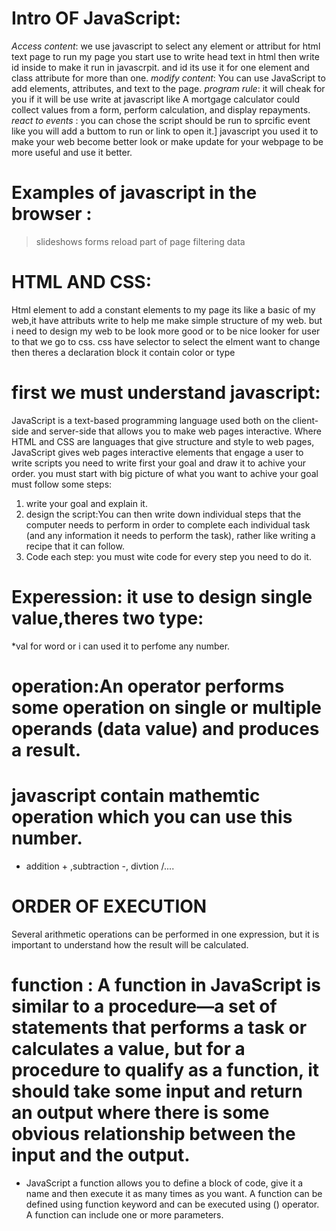 # Intro OF JavaScript:
*Access content*: we use javascript to select any element or attribut for html text page to run my page 
you start use <h> to write head text in html then write id inside to make it run in javascrpit. and id its use
  it for one element and class attribute for more than one.
  *modify content*: You can use JavaScript to add elements, attributes, and text to the
page.
  *program rule*: it will cheak for you if it will be use write at javascript like A mortgage calculator could collect
values from a form, perform calculation, and display repayments.
  *react to events* : you can chose the script should be run to sprcific event like you will add a buttom to run 
  or link to open it.]
  javascript you used it to make your web become better look or make update for your webpage to be more useful 
  and use it better.
  # Examples of javascript in the browser :
  > slideshows 
  > forms
  > reload part of page
  > filtering data
  
  # HTML AND CSS:
  Html element to add a constant elements to my page its like a basic of my web,it have attributs
  write to help me make simple structure of my web.
  but i need to design my web to be look more good or to be nice looker for user to that we go to css.
  css have selector to select the elment want to change then theres a declaration block it contain color or type 
  # first we must understand javascript:
  JavaScript is a text-based programming language used both on the client-side and server-side that allows you to make web pages interactive. Where HTML and CSS are languages that give structure and style to web pages, JavaScript gives web pages interactive elements that engage a user
  to write scripts you need to write first your goal and draw it to achive your order.
  you must start with big picture of what you want to achive your goal must follow some steps:
  1. write your goal and explain it.
  2. design the script:You can then write down individual steps that the
computer needs to perform in order to complete
each individual task (and any information it needs to
perform the task), rather like writing a recipe that it
can follow. 
3. Code each step: you must wite code for every step you need to do it.

# Experession: it use to design single value,theres two type:
*val for word or i can used it to perfome any number.
# operation:An operator performs some operation on single or multiple operands (data value) and produces a result.
# javascript contain mathemtic operation which you can use this number.
* addition + ,subtraction -, divtion /....
# ORDER OF EXECUTION
Several arithmetic operations
can be performed in one
expression, but it is important
to understand how the result
will be calculated.

# function : A function in JavaScript is similar to a procedure—a set of statements that performs a task or calculates a value, but for a procedure to qualify as a function, it should take some input and return an output where there is some obvious relationship between the input and the output.
* JavaScript a function allows you to define a block of code, give it a name and then execute it as many times as you want. A function can be defined using function keyword and can be executed using () operator. A function can include one or more parameters.

